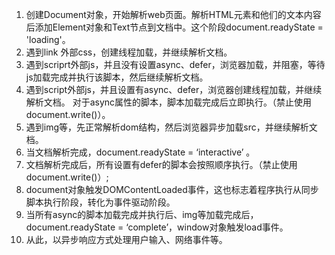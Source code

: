 1. 创建Document对象，开始解析web页面。解析HTML元素和他们的文本内容后添加Element对象和Text节点到文档中。这个阶段document.readyState = 'loading'。
2. 遇到link 外部css，创建线程加载，并继续解析文档。
3. 遇到scriprt外部js，并且没有设置async、defer，浏览器加载，并阻塞，等待js加载完成并执行该脚本，然后继续解析文档。
4. 遇到script外部js，并且设置有async、defer，浏览器创建线程加载，并继续解析文档。 对于async属性的脚本，脚本加载完成后立即执行。（禁止使用document.write()）。
5. 遇到img等，先正常解析dom结构，然后浏览器异步加载src，并继续解析文档。
6. 当文档解析完成，document.readyState = ‘interactive’ 。
7. 文档解析完成后，所有设置有defer的脚本会按照顺序执行。（禁止使用document.write()）;
8. document对象触发DOMContentLoaded事件，这也标志着程序执行从同步脚本执行阶段，转化为事件驱动阶段。
9. 当所有async的脚本加载完成并执行后、img等加载完成后，document.readyState = ‘complete’，window对象触发load事件。
10. 从此，以异步响应方式处理用户输入、网络事件等。
